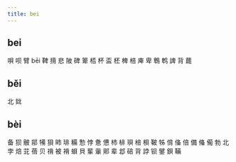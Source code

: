 ```yaml
---
title: bei
---
```


## bei
唄
呗
臂
bēi
鞞
揹
悲
陂
碑
箄
桮
杯
盃
柸
椑
棓
庳
卑
鵯
鹎
諀
背
藣
## běi
北
鉳
## bèi
备
狈
骳
鄁
犕
狽
昁
琲
糒
愂
悖
惫
憊
杮
棑
珼
棓
梖
鞁
牬
偝
俻
倍
備
偹
僃
勃
北
孛
焙
苝
蓓
贝
禙
被
褙
蛽
貝
輩
軰
郥
辈
邶
碚
背
誖
钡
鐾
鋇
鞴
